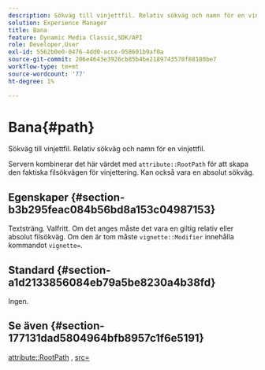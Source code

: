 ```yaml
---
description: Sökväg till vinjettfil. Relativ sökväg och namn för en vinjettfil.
solution: Experience Manager
title: Bana
feature: Dynamic Media Classic,SDK/API
role: Developer,User
exl-id: 5562b0e0-0476-4dd0-acce-058601b9af0a
source-git-commit: 206e4643e3926cb85b4be2189743578f88180be7
workflow-type: tm+mt
source-wordcount: '77'
ht-degree: 1%

---
```


# Bana{#path}

Sökväg till vinjettfil. Relativ sökväg och namn för en vinjettfil.

Servern kombinerar det här värdet med `attribute::RootPath` för att skapa den faktiska filsökvägen för vinjettering. Kan också vara en absolut sökväg.

## Egenskaper {#section-b3b295feac084b56bd8a153c04987153}

Textsträng. Valfritt. Om det anges måste det vara en giltig relativ eller absolut filsökväg. Om den är tom måste `vignette::Modifier` innehålla kommandot `vignette=`.

## Standard {#section-a1d2133856084eb79a5be8230a4b38fd}

Ingen.

## Se även {#section-177131dad5804964bfb8957c1f6e5191}

[attribute::RootPath](../../../../../ir-api/material-cat/image-rendering-api-ref/c-ir-material-catalog/c-ir-attributes-reference/r-ir-rootpath.md#reference-a4d7c96b62e14fcbad1740c702f160f3) ,  [src=](../../../../../ir-api/http-protocol/image-rendering-api-ref/c-ir-http-protocol-ref/c-ir-http-protocol-command-reference/r-ir-src.md#reference-62c98abad22149d68d405ed6aaff8272)

